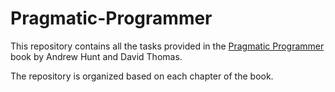 # Pragmatic-Programmer

This repository contains all the tasks provided in the [Pragmatic Programmer](https://en.wikipedia.org/wiki/The_Pragmatic_Programmer) book by Andrew Hunt and David Thomas. 

The repository is organized based on each chapter of the book. 
